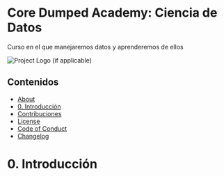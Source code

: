 # Core Dumped Academy: Ciencia de Datos

Curso en el que manejaremos datos y aprenderemos de ellos

![Project Logo](project_logo.png) (if applicable)

## Contenidos

- [About](#about)
- [0. Introducción](0.-introduccion) 
- [Contribuciones](#contribuciones)
- [License](#license)
- [Code of Conduct](#code-of-conduct)
- [Changelog](#changelog)


# 0. Introducción


